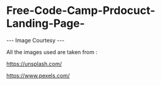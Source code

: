 # Free-Code-Camp-Prdocuct-Landing-Page-


--- Image Courtesy ---

All the images used are taken from :

https://unsplash.com/

https://www.pexels.com/
